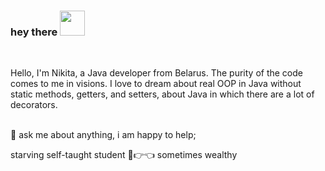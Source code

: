### hey there <img src="https://media.giphy.com/media/hvRJCLFzcasrR4ia7z/giphy.gif" width="40">
<br/>

Hello, I'm Nikita, a Java developer from Belarus. The purity of the code comes to me in visions. I love to dream about real OOP in Java without static methods, getters, and setters, about Java in which there are a lot of decorators. 
<br>
<br/>

  
 💬 ask me about anything, i am happy to help;


starving self-taught student 🥺👉👈 
sometimes wealthy 

<br/>



